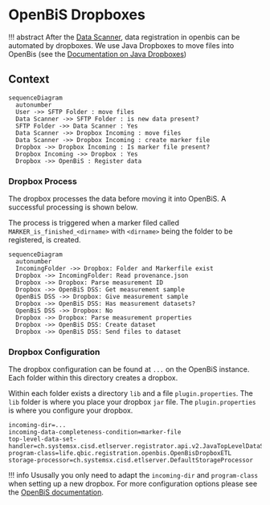 # OpenBiS Dropboxes

!!! abstract
After the [Data Scanner](https://github.com/qbicsoftware/data-processing), data registration in openbis can be automated by dropboxes.
We use Java Dropboxes to move files into OpenBis (see
the [Documentation on Java Dropboxes](https://openbis.readthedocs.io/en/20.10.x/software-developer-documentation/server-side-extensions/dss-dropboxes.html#java-dropboxes))

## Context

```mermaid
sequenceDiagram
  autonumber
  User ->> SFTP Folder : move files
  Data Scanner ->> SFTP Folder : is new data present?
  SFTP Folder ->> Data Scanner : Yes
  Data Scanner ->> Dropbox Incoming : move files
  Data Scanner ->> Dropbox Incoming : create marker file
  Dropbox ->> Dropbox Incoming : Is marker file present?
  Dropbox Incoming ->> Dropbox : Yes
  Dropbox ->> OpenBiS : Register data
```


### Dropbox Process

The dropbox processes the data before moving it into OpenBiS. A successful processing is shown
below.

The process is triggered when a marker filed called `MARKER_is_finished_<dirname>` with `<dirname>` being the folder to be registered, is created.

``` mermaid
sequenceDiagram
  autonumber
  IncomingFolder ->> Dropbox: Folder and Markerfile exist
  Dropbox ->> IncomingFolder: Read provenance.json
  Dropbox ->> Dropbox: Parse measurement ID
  Dropbox ->> OpenBiS DSS: Get measurement sample
  OpenBiS DSS ->> Dropbox: Give measurement sample
  Dropbox ->> OpenBiS DSS: Has measurement datasets?
  OpenBiS DSS ->> Dropbox: No
  Dropbox ->> Dropbox: Parse measurement properties
  Dropbox ->> OpenBiS DSS: Create dataset
  Dropbox ->> OpenBiS DSS: Send files to dataset
```

### Dropbox Configuration

The dropbox configuration can be found
at `...` on the OpenBiS instance. Each folder within this directory creates a dropbox.

Within each folder exists a directory `lib` and a file `plugin.properties`. The `lib` folder is
where you place your dropbox `jar` file. The `plugin.properties` is where you configure your
dropbox.

```properties title="plugin.properties" linenums="1"
incoming-dir=...
incoming-data-completeness-condition=marker-file
top-level-data-set-handler=ch.systemsx.cisd.etlserver.registrator.api.v2.JavaTopLevelDataSetHandlerV2
program-class=life.qbic.registration.openbis.OpenBisDropboxETL
storage-processor=ch.systemsx.cisd.etlserver.DefaultStorageProcessor
```
!!! info
Ususally you only need to adapt the `incoming-dir` and `program-class` when setting up a new dropbox.
For more configuration options please see the [OpenBiS documentation](https://openbis.readthedocs.io/en/20.10.x/software-developer-documentation/server-side-extensions/dss-dropboxes.html#configuration).
